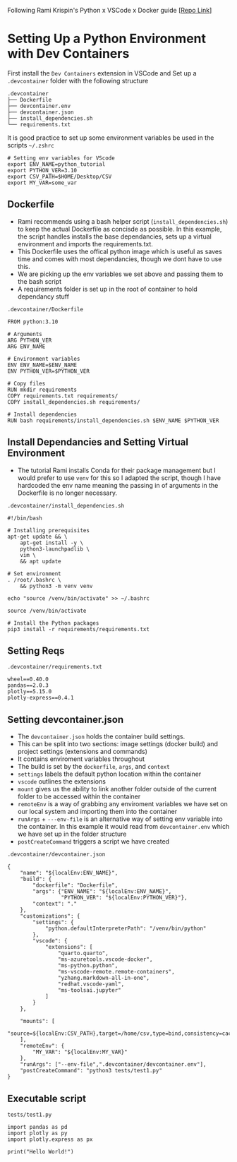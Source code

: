 Following Rami Krispin's Python x VSCode x Docker guide
[[Repo Link](https://github.com/RamiKrispin/vscode-python)]

# Setting Up a Python Environment with Dev Containers
First install the `Dev Containers` extension in VSCode and Set up a `.devcontainer` folder with the following structure
```
.devcontainer
├── Dockerfile
├── devcontainer.env
├── devcontainer.json
├── install_dependencies.sh
└── requirements.txt
```

It is good practice to set up some environment variables be used in the scripts
`~/.zshrc`
```
# Setting env variables for VScode
export ENV_NAME=python_tutorial
export PYTHON_VER=3.10
export CSV_PATH=$HOME/Desktop/CSV
export MY_VAR=some_var
```

## Dockerfile
- Rami recommends using a bash helper script (`install_dependencies.sh`) to keep the actual Dockerfile as concisde as possible. In this example, the script handles installs the base dependancies, sets up a virtual environment and imports the requirements.txt.
- This Dockerfile uses the offical python image which is useful as saves time and comes with most dependancies, though we dont have to use this.
- We are picking up the env variables we set above and passing them to the bash script
- A requirements folder is set up in the root of container to hold dependancy stuff

`.devcontainer/Dockerfile`
```
FROM python:3.10

# Arguments
ARG PYTHON_VER
ARG ENV_NAME

# Environment variables
ENV ENV_NAME=$ENV_NAME
ENV PYTHON_VER=$PYTHON_VER

# Copy files
RUN mkdir requirements
COPY requirements.txt requirements/
COPY install_dependencies.sh requirements/

# Install dependencies
RUN bash requirements/install_dependencies.sh $ENV_NAME $PYTHON_VER
```

## Install Dependancies and Setting Virtual Environment
- The tutorial Rami installs Conda for their package management but I would prefer to use `venv` for this so I adapted the script, though I have hardcoded the env name meaning the passing in of arguments in the Dockerfile is no longer necessary.

`.devcontainer/install_dependencies.sh`
```
#!/bin/bash

# Installing prerequisites
apt-get update && \
    apt-get install -y \
    python3-launchpadlib \
    vim \
    && apt update 

# Set environment
. /root/.bashrc \
    && python3 -m venv venv

echo "source /venv/bin/activate" >> ~/.bashrc

source /venv/bin/activate

# Install the Python packages
pip3 install -r requirements/requirements.txt
```

## Setting Reqs
`.devcontainer/requirements.txt`
```
wheel==0.40.0
pandas==2.0.3
plotly==5.15.0
plotly-express==0.4.1
```

## Setting devcontainer.json 
- The `devcontainer.json` holds the container build settings.
- This can be split into two sections: image settings (docker build) and project settings (extensions and commands)
- It contains enviroment variables throughout
- The build is set by the `dockerfile`, `args`, and `context`
- `settings` labels the default python location within the container
- `vscode` outlines the extensions
- `mount` gives us the ability to link another folder outside of the current folder to be accessed within the container
- `remoteEnv` is a way of grabbing any enviroment variables we have set on our local system and importing them into the container
- `runArgs` + `---env-file` is an alternative way of setting env variable into the container. In this example it would read from `devcontainer.env` which we have set up in the folder structure
- `postCreateCommand` triggers a script we have created

`.devcontainer/devcontainer.json`
```
{
    "name": "${localEnv:ENV_NAME}",
    "build": {
        "dockerfile": "Dockerfile",
        "args": {"ENV_NAME": "${localEnv:ENV_NAME}",
                 "PYTHON_VER": "${localEnv:PYTHON_VER}"}, 
        "context": "."
    },
    "customizations": {
        "settings": {
            "python.defaultInterpreterPath": "/venv/bin/python"
        },
        "vscode": {
            "extensions": [
                "quarto.quarto",
                "ms-azuretools.vscode-docker",
                "ms-python.python",
                "ms-vscode-remote.remote-containers",
                "yzhang.markdown-all-in-one",
                "redhat.vscode-yaml",
                "ms-toolsai.jupyter"
            ]
        }
    },

    "mounts": [
            "source=${localEnv:CSV_PATH},target=/home/csv,type=bind,consistency=cache"
    ],
    "remoteEnv": {
        "MY_VAR": "${localEnv:MY_VAR}"
    },
    "runArgs": ["--env-file",".devcontainer/devcontainer.env"],
    "postCreateCommand": "python3 tests/test1.py"
}
```

## Executable script
```
tests/test1.py

import pandas as pd
import plotly as py
import plotly.express as px

print("Hello World!")
```
